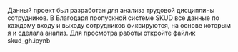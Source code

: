 Данный проект был разработан для анализа трудовой дисциплины сотрудников. В Благодаря пропускной системе SKUD все данные по каждому входу и выходу сотрудников фиксируются, на основе которым я и сделала анализ. Для просмотра работы откройте файлик skud_gh.ipynb 
